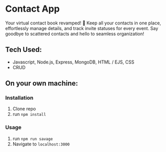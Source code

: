 # Contact App
Your virtual contact book revamped! 📲 Keep all your contacts in one place, effortlessly manage details, and track invite statuses for every event. Say goodbye to scattered contacts and hello to seamless organization!

## Tech Used:
- Javascript, Node.js, Express, MongoDB, HTML / EJS, CSS
- CRUD

## On your own machine: 

### Installation

1. Clone repo
2. run `npm install`

### Usage

1. run `npm run savage`
2. Navigate to `localhost:3000`
